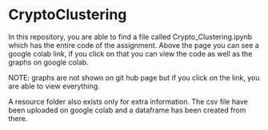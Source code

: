 # CryptoClustering

In this repository, you are able to find a file called Crypto_Clustering.ipynb which has the entire code of the assignment. Above the page you can see a google colab link, if you click on that you can view the code as well as the graphs on google colab. 

NOTE: graphs are not shown on git hub page but if you click on the link, you are able to view everything.

A resource folder also exists only for extra information. The csv file have been uploaded on google colab and a dataframe has been created from there.
